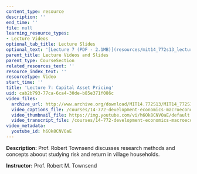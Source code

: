 ```yaml
---
content_type: resource
description: ''
end_time: ''
file: null
learning_resource_types:
- Lecture Videos
optional_tab_title: Lecture Slides
optional_text: '[Lecture 7 (PDF - 2.1MB)](resources/mit14_772s13_lecture7)'
parent_title: Lecture Videos and Slides
parent_type: CourseSection
related_resources_text: ''
resource_index_text: ''
resourcetype: Video
start_time: ''
title: 'Lecture 7: Capital Asset Pricing'
uid: cab2b793-77ca-6ca4-30de-b85e371f086c
video_files:
  archive_url: http://www.archive.org/download/MIT14.772S13/MIT14_772S13_lec07_300k.mp4
  video_captions_file: /courses/14-772-development-economics-macroeconomics-spring-2013/67f0c66a7e105f429b6b9bb68cd86b27_h6Ok8CNVOaE.vtt
  video_thumbnail_file: https://img.youtube.com/vi/h6Ok8CNVOaE/default.jpg
  video_transcript_file: /courses/14-772-development-economics-macroeconomics-spring-2013/e08cb294b95830422095c939f1b2bbaf_h6Ok8CNVOaE.pdf
video_metadata:
  youtube_id: h6Ok8CNVOaE
---
```


**Description:** Prof. Robert Townsend discusses research methods and concepts aboout studying risk and return in village households.

**Instructor:** Prof. Robert M. Townsend